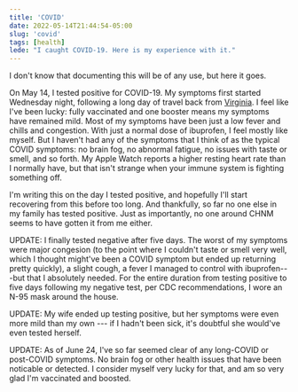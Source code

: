 ```yaml
---
title: 'COVID'
date: 2022-05-14T21:44:54-05:00
slug: 'covid'
tags: [health]
lede: "I caught COVID-19. Here is my experience with it."
---
```


I don't know that documenting this will be of any use, but here it goes. 

On May 14, I tested positive for COVID-19. My symptoms first started Wednesday night, following a long day of travel back from [Virginia](https://rrchnm.org). I feel like I've been lucky: fully vaccinated and one booster means my symptoms have remained mild. Most of my symptoms have been just a low fever and chills and congestion. With just a normal dose of ibuprofen, I feel mostly like myself. But I haven't had any of the symptoms that I think of as the typical COVID symptoms: no brain fog, no abnormal fatigue, no issues with taste or smell, and so forth. My Apple Watch reports a higher resting heart rate than I normally have, but that isn't strange when your immune system is fighting something off.

I'm writing this on the day I tested positive, and hopefully I'll start recovering from this before too long. And thankfully, so far no one else in my family has tested positive. Just as importantly, no one around CHNM seems to have gotten it from me either.

UPDATE: I finally tested negative after five days. The worst of my symptoms were major congesion (to the point where I couldn't taste or smell very well, which I thought might've been a COVID symptom but ended up returning pretty quickly), a slight cough, a fever I managed to control with ibuprofen---but that I absolutely needed. For the entire duration from testing positive to five days following my negative test, per CDC recommendations, I wore an N-95 mask around the house.

UPDATE: My wife ended up testing positive, but her symptoms were even more mild than my own --- if I hadn't been sick, it's doubtful she would've even tested herself.

UPDATE: As of June 24, I've so far seemed clear of any long-COVID or post-COVID symptoms. No brain fog or other health issues that have been noticable or detected. I consider myself very lucky for that, and am so very glad I'm vaccinated and boosted.